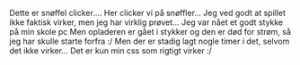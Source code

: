 Dette er snøffel clicker.... Her clicker vi på snøffler... Jeg ved godt at spillet ikke faktisk virker, men jeg har virklig prøvet... Jeg var nået et godt stykke på min skole pc
Men opladeren er gået i stykker og den er død for strøm, så jeg har skulle starte forfra :/ Men der er stadig lagt nogle timer i det, selvom det ikke virker... Det er kun min
css som rigtigt virker   :/